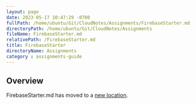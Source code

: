 ```yaml
---
layout: page
date: 2023-05-17 10:47:29 -0700
fullPath: /home/ubuntu/Git/CloudNotes/Assignments/FirebaseStarter.md
directoryPath: /home/ubuntu/Git/CloudNotes/Assignments
fileName: FirebaseStarter.md
relativePath: /FirebaseStarter.md
title: FirebaseStarter
directoryName: Assignments
category : assignments-guide
---
```


## Overview

FirebaseStarter.md has moved to a [new location](Firebase/FirebaseStarter.md).
